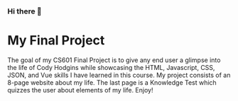 ### Hi there 👋

<!--
**hodginscody/hodginscody** is a ✨ _special_ ✨ repository because its `README.md` (this file) appears on your GitHub profile. -->

<!doctype html>
<html lang="en">
<head>
    <title>My Final Project</title>
</head>
<body>
    <h1>My Final Project</h1>
    <p>
        The goal of my CS601 Final Project is to give any end user a glimpse into
        the life of Cody Hodgins while showcasing the HTML, Javascript, CSS, JSON, and Vue
        skills I have learned in this course. My project consists of an 8-page website 
        about my life. The last page is a Knowledge Test which quizzes the user about elements
        of my life. Enjoy!
    </p>
</body>
</html>